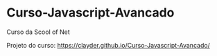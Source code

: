 # Curso-Javascript-Avancado
Curso da Scool of Net

Projeto do curso: https://clayder.github.io/Curso-Javascript-Avancado/
